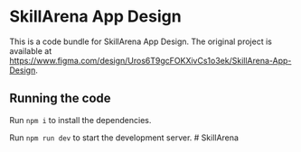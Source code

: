 
  # SkillArena App Design

  This is a code bundle for SkillArena App Design. The original project is available at https://www.figma.com/design/Uros6T9gcFOKXivCs1o3ek/SkillArena-App-Design.

  ## Running the code

  Run `npm i` to install the dependencies.

  Run `npm run dev` to start the development server.
  #   S k i l l A r e n a  
 
